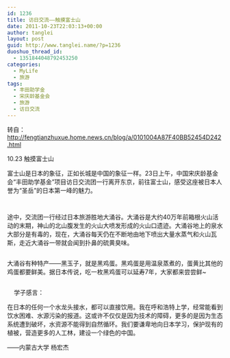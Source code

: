 ```yaml
---
id: 1236
title: 访日交流——触摸富士山
date: 2011-10-23T22:03:13+00:00
author: tanglei
layout: post
guid: http://www.tanglei.name/?p=1236
duoshuo_thread_id:
  - 1351844048792453250
categories:
  - MyLife
  - 旅游
tags:
  - 丰田助学金
  - 宋庆龄基金会
  - 旅游
  - 访日交流
---
```

转自：http://fengtianzhuxue.home.news.cn/blog/a/0101004A87F40BB52454D242.html

10.23 触摸富士山
  
富士山是日本的象征，正如长城是中国的象征一样。23日上午，中国宋庆龄基金会“丰田助学基金”项目访日交流团一行离开东京，前往富士山，感受这座被日本人誉为“圣岳”的日本第一峰的魅力。

<p style="text-indent: 0px;" align="center">
  <a href="http://misc.home.news.cn/public/images/original/00/40/AA/2C/2C.jpg" target="_blank"><img src="http://misc.home.news.cn/public/images/original/00/40/AA/2C/2C.jpg" alt="" border="0" /></a>
</p>

<p style="text-indent: 0px;" align="center">
  <a href="http://misc.home.news.cn/public/images/original/00/40/AA/2D/2D.jpg" target="_blank"><img src="http://misc.home.news.cn/public/images/original/00/40/AA/2D/2D.jpg" alt=""  /></a>
</p>

途中，交流团一行经过日本旅游胜地大涌谷。大涌谷是大约40万年前箱根火山活动的末期，神山的北山腹发生的火山大喷发形成的火山口遗迹。大涌谷地上的泉水大部分是有毒的，现在，大涌谷每天仍在不断地由地下喷出大量水蒸气和火山瓦斯，走近大涌谷一带就会闻到扑鼻的硫黄臭味。

<p style="text-indent: 0px;" align="center">
  <a href="http://misc.home.news.cn/public/images/original/00/40/AA/2E/2E.jpg" target="_blank"><img src="http://misc.home.news.cn/public/images/original/00/40/AA/2E/2E.jpg" alt=""  /></a>
</p>

大涌谷有种特产——黑玉子，就是黑鸡蛋。黑鸡蛋是用温泉蒸煮的，蛋黄比其他的鸡蛋都要鲜美。据日本传说，吃一枚黑鸡蛋可以延寿7年，大家都来尝尝鲜~

<p style="text-indent: 0px;" align="center">
  <a href="http://misc.home.news.cn/public/images/original/00/40/AA/2F/2F.jpg" target="_blank"><img src="http://misc.home.news.cn/public/images/original/00/40/AA/2F/2F.jpg" alt=""  /></a>
</p>

    学子感言：

在日本的任何一个水龙头接水，都可以直接饮用。我在呼和浩特上学，经常能看到饮水困难、水源污染的报道。这或许不仅仅是因为技术的障碍，更多的是因为生态系统遭到破坏，水资源不能得到自然循环。我们要谦卑地向日本学习，保护现有的植被，营造更多的人工林，建设一个绿色的中国。

——内蒙古大学 杨宏杰
